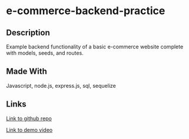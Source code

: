 # e-commerce-backend-practice

## Description

Example backend functionality of a basic e-commerce website complete with models, seeds, and routes.

## Made With

Javascript, node.js, express.js, sql, sequelize

## Links

[Link to github repo](https://github.com/puppetup/e-commerce-backend-practice)

[Link to demo video](https://youtu.be/9jwFCqNiiRM)